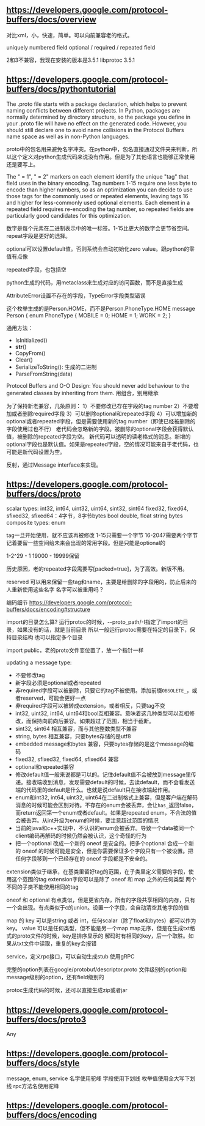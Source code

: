 https://developers.google.com/protocol-buffers/docs/overview
----

对比xml，小，快速，简单。可以向前兼容老的格式。

uniquely numbered field
optional / required / repeated field

2和3不兼容，我现在安装的版本是3.5.1
libprotoc 3.5.1

https://developers.google.com/protocol-buffers/docs/pythontutorial
----

The .proto file starts with a package declaration, which helps to prevent naming conflicts between different projects. In Python, packages are normally determined by directory structure, so the package you define in your .proto file will have no effect on the generated code. However, you should still declare one to avoid name collisions in the Protocol Buffers name space as well as in non-Python languages.

proto中的包名用来避免名字冲突。在python中，包名直接通过文件夹来判断，所以这个定义对python生成代码来说没有作用。但是为了其他语言也能够正常使用还是要写上。

The " = 1", " = 2" markers on each element identify the unique "tag" that field uses in the binary encoding. Tag numbers 1-15 require one less byte to encode than higher numbers, so as an optimization you can decide to use those tags for the commonly used or repeated elements, leaving tags 16 and higher for less-commonly used optional elements. Each element in a repeated field requires re-encoding the tag number, so repeated fields are particularly good candidates for this optimization.

数字是每个元素在二进制表示中的唯一标签。1-15比更大的数字会更节省空间。repeat字段是更好的选择。

optional可以设置default值。否则系统会自动初始化zero value。跟python的零值有点像

repeated字段，也包括空

python生成的代码，用metaclass来生成对应的访问函数，而不是直接生成

AttributeError设置不存在的字段，TypeError字段类型错误

这个枚举生成的是Person.HOME，而不是Person.PhoneType.HOME
	message Person {
	  enum PhoneType {
	    MOBILE = 0;
	    HOME = 1;
	    WORK = 2;
	  }

通用方法：
- IsInitialized()
- __str__()
- CopyFrom()
- Clear()
- SerializeToString(): 生成的二进制
- ParseFromString(data)

Protocol Buffers and O-O Design: You should never add behaviour to the generated classes by inheriting from them. 
用组合，别用继承

为了保持新老兼容，几条原则：
1）不要修改已存在字段的tag number
2）不要增加或者删除required字段
3）可以删除optional和repeated字段
4）可以增加新的optional或者repeated字段，但是需要使用新的tag number（即使已经被删除的字段使用过也不行）
老代码会忽略新的字段。被删除的optional字段会获得默认值，被删除的repeated字段为空。
新代码可以透明的读老格式的消息。新增的optional字段也是默认值。如果是repeated字段，空的情况可能来自于老代码，也可能是新代码设置为空。

反射，通过Message interface来实现。

https://developers.google.com/protocol-buffers/docs/proto
----

scalar types:
	int32, int64, uint32, uint64, sint32, sint64
	fixed32, fixed64, sfixed32, sfixed64：4字节，8字节bytes
	bool
	double, float
	string
	bytes
composite types:
	enum

tag一旦开始使用，就不应该再被修改
1-15只需要一个字节
16-2047需要两个字节
记着要留一些空间给未来会出现的常用字段。但是只能是optional的

1-2^29 - 1
19000 - 19999保留

历史原因，老的repeated字段需要写[packed=true]，为了高效。新版不用。

reserved 可以用来保留一些tag和name，主要是给删除的字段用的，防止后来的人重新使用这些名字
名字可以被重用吗？

编码细节
https://developers.google.com/protocol-buffers/docs/encoding#structure

import的目录怎么算?
运行protoc的时候，--proto_path/-I指定了import的目录，如果没有的话，就是当前目录
所以一般运行protoc需要在特定的目录下，保持目录结构
也可以指定多个目录

import public，老的proto文件变位置了，放一个指针一样

updating a message type:
- 不要修改tag
- 新字段必须是optional或者repeated
- 非required字段可以被删除，只要它的tag不被使用。添加前缀`OBSOLETE_`，或者reserved，可能会更好一点
- 非required字段可以被转成extension，或者相反，只要tag不变
- int32, uint32, int64, uint64和bool互相兼容。意味着这几种类型可以互相修改，而保持向前向后兼容。如果超过了范围，相当于截断。
- sint32, sint64 相互兼容，而与其他整数类型不兼容
- string, bytes 相互兼容，只要bytes存储的是utf8
- embedded message和bytes 兼容，只要bytes存储的是这个message的编码
- fixed32, sfixed32, fixed64, sfixed64 兼容
- optional和repeated兼容
- 修改default值一般来说都是可以的。记住default值不会被放到message里传递。接收端收到消息，发现需要default的时候，去读default，而不会看发送端的代码里的default是什么。也就是说default只在接收端起作用。
- enum和int32, int64, uint32, uint64在二进制格式上兼容，但是客户端在解码消息的时候可能会区别对待。不存在的enum会被丢弃，会让`has_`返回false，而return返回第一个enum或者default。如果是repeated enum，不合法的值会被丢弃。从int升级为enum的时候，要注意超过范围的情况
- 当前的java和c++实现中，不认识的enum会被丢弃。导致一个data被同一个client编码再解码的时候仍然会被认识，这个奇怪的行为
- 把一个optional 改成一个新的 oneof 是安全的。把多个optional 合成一个新的 oneof 的时候可能是安全，但是你需要保证多个字段只有一个被设置。把任何字段移到一个已经存在的 oneof 字段都是不安全的。

extension类似于继承，在基类里留好tag的范围，在子类里定义需要的字段，使用这个范围的tag
extension字段可以是除了 oneof 和 map 之外的任何类型
两个不同的子类不能使用相同的tag

oneof 和 optional 有点类似，但是更省内存，所有的字段共享相同的内存，只有一个会出现。有点类似于c的union。设置一个字段，会自动清空其他字段的值

map 的 key 可以是string 或者 int，任何scalar（除了float和bytes）都可以作为key。
value 可以是任何类型，但不能是另一个map
map无序，但是在生成txt格式的proto文件的时候，key是排序显示的
解码时有相同的key，后一个取胜。如果从txt文件中读取，重复的key会报错

service，定义rpc接口，可以自动生成stub
使用gRPC

完整的option列表在google/protobuf/descriptor.proto
文件级别的option和message级别的option，还有field级别的

protoc生成代码的时候，还可以直接生成zip或者jar

https://developers.google.com/protocol-buffers/docs/proto3
----

Any

https://developers.google.com/protocol-buffers/docs/style
----

message, enum, service 名字使用驼峰
字段使用下划线
枚举值使用全大写下划线
rpc方法名使用驼峰

https://developers.google.com/protocol-buffers/docs/encoding
----


